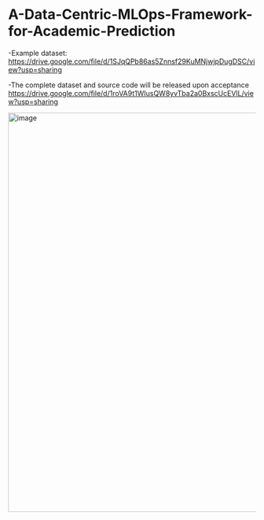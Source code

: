 # A-Data-Centric-MLOps-Framework-for-Academic-Prediction
-Example dataset:
https://drive.google.com/file/d/1SJqQPb86as5Znnsf29KuMNjwjpDugDSC/view?usp=sharing


-The complete dataset and source code will be released upon acceptance
https://drive.google.com/file/d/1roVA9t1WIusQW8yvTba2a0BxscUcEVlL/view?usp=sharing

<img width="1919" height="812" alt="image" src="https://github.com/user-attachments/assets/2a5d2144-4d99-463f-b951-ea933715a15c" />



